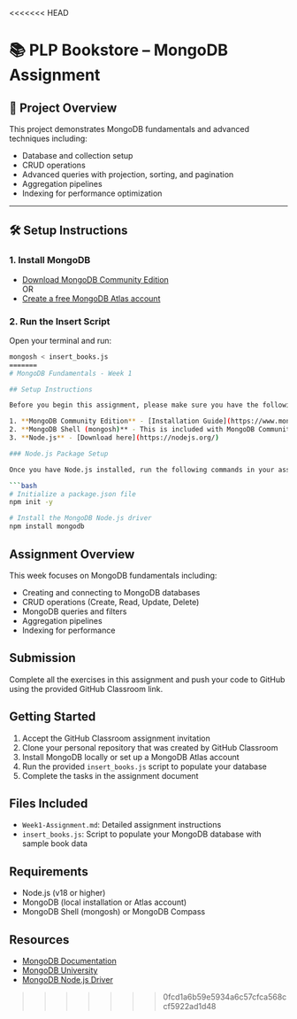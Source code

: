<<<<<<< HEAD
# 📚 PLP Bookstore – MongoDB Assignment

## 🚀 Project Overview
This project demonstrates MongoDB fundamentals and advanced techniques including:
- Database and collection setup
- CRUD operations
- Advanced queries with projection, sorting, and pagination
- Aggregation pipelines
- Indexing for performance optimization

---

## 🛠 Setup Instructions

### 1. Install MongoDB
- [Download MongoDB Community Edition](https://www.mongodb.com/try/download/community)  
OR  
- [Create a free MongoDB Atlas account](https://www.mongodb.com/atlas/database)

### 2. Run the Insert Script
Open your terminal and run:
```bash
mongosh < insert_books.js
=======
# MongoDB Fundamentals - Week 1

## Setup Instructions

Before you begin this assignment, please make sure you have the following installed:

1. **MongoDB Community Edition** - [Installation Guide](https://www.mongodb.com/docs/manual/administration/install-community/)
2. **MongoDB Shell (mongosh)** - This is included with MongoDB Community Edition
3. **Node.js** - [Download here](https://nodejs.org/)

### Node.js Package Setup

Once you have Node.js installed, run the following commands in your assignment directory:

```bash
# Initialize a package.json file
npm init -y

# Install the MongoDB Node.js driver
npm install mongodb
```

## Assignment Overview

This week focuses on MongoDB fundamentals including:
- Creating and connecting to MongoDB databases
- CRUD operations (Create, Read, Update, Delete)
- MongoDB queries and filters
- Aggregation pipelines
- Indexing for performance

## Submission

Complete all the exercises in this assignment and push your code to GitHub using the provided GitHub Classroom link.

## Getting Started

1. Accept the GitHub Classroom assignment invitation
2. Clone your personal repository that was created by GitHub Classroom
3. Install MongoDB locally or set up a MongoDB Atlas account
4. Run the provided `insert_books.js` script to populate your database
5. Complete the tasks in the assignment document

## Files Included

- `Week1-Assignment.md`: Detailed assignment instructions
- `insert_books.js`: Script to populate your MongoDB database with sample book data

## Requirements

- Node.js (v18 or higher)
- MongoDB (local installation or Atlas account)
- MongoDB Shell (mongosh) or MongoDB Compass

## Resources

- [MongoDB Documentation](https://docs.mongodb.com/)
- [MongoDB University](https://university.mongodb.com/)
- [MongoDB Node.js Driver](https://mongodb.github.io/node-mongodb-native/) 
>>>>>>> 0fcd1a6b59e5934a6c57cfca568ccf5922ad1d48
